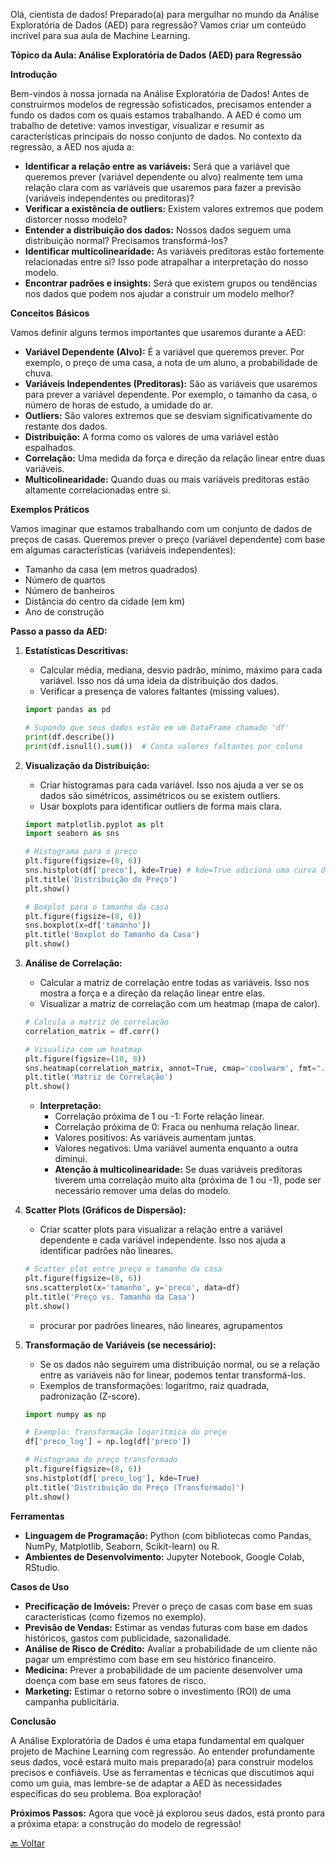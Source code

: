 Olá, cientista de dados! Preparado(a) para mergulhar no mundo da Análise Exploratória de Dados (AED) para regressão? Vamos criar um conteúdo incrível para sua aula de Machine Learning.

**Tópico da Aula: Análise Exploratória de Dados (AED) para Regressão**

**Introdução**

Bem-vindos à nossa jornada na Análise Exploratória de Dados! Antes de construirmos modelos de regressão sofisticados, precisamos entender a fundo os dados com os quais estamos trabalhando. A AED é como um trabalho de detetive: vamos investigar, visualizar e resumir as características principais do nosso conjunto de dados. No contexto da regressão, a AED nos ajuda a:

*   **Identificar a relação entre as variáveis:** Será que a variável que queremos prever (variável dependente ou alvo) realmente tem uma relação clara com as variáveis que usaremos para fazer a previsão (variáveis independentes ou preditoras)?
*   **Verificar a existência de outliers:** Existem valores extremos que podem distorcer nosso modelo?
*   **Entender a distribuição dos dados:** Nossos dados seguem uma distribuição normal? Precisamos transformá-los?
*   **Identificar multicolinearidade:** As variáveis preditoras estão fortemente relacionadas entre si? Isso pode atrapalhar a interpretação do nosso modelo.
*   **Encontrar padrões e insights:** Será que existem grupos ou tendências nos dados que podem nos ajudar a construir um modelo melhor?

**Conceitos Básicos**

Vamos definir alguns termos importantes que usaremos durante a AED:

*   **Variável Dependente (Alvo):** É a variável que queremos prever. Por exemplo, o preço de uma casa, a nota de um aluno, a probabilidade de chuva.
*   **Variáveis Independentes (Preditoras):** São as variáveis que usaremos para prever a variável dependente. Por exemplo, o tamanho da casa, o número de horas de estudo, a umidade do ar.
*   **Outliers:** São valores extremos que se desviam significativamente do restante dos dados.
*   **Distribuição:** A forma como os valores de uma variável estão espalhados.
*   **Correlação:** Uma medida da força e direção da relação linear entre duas variáveis.
*   **Multicolinearidade:** Quando duas ou mais variáveis preditoras estão altamente correlacionadas entre si.

**Exemplos Práticos**

Vamos imaginar que estamos trabalhando com um conjunto de dados de preços de casas. Queremos prever o preço (variável dependente) com base em algumas características (variáveis independentes):

*   Tamanho da casa (em metros quadrados)
*   Número de quartos
*   Número de banheiros
*   Distância do centro da cidade (em km)
*   Ano de construção

**Passo a passo da AED:**

1.  **Estatísticas Descritivas:**
    *   Calcular média, mediana, desvio padrão, mínimo, máximo para cada variável. Isso nos dá uma ideia da distribuição dos dados.
    *   Verificar a presença de valores faltantes (missing values).

    ```python
    import pandas as pd

    # Supondo que seus dados estão em um DataFrame chamado 'df'
    print(df.describe())
    print(df.isnull().sum())  # Conta valores faltantes por coluna
    ```

2.  **Visualização da Distribuição:**
    *   Criar histogramas para cada variável. Isso nos ajuda a ver se os dados são simétricos, assimétricos ou se existem outliers.
    *   Usar boxplots para identificar outliers de forma mais clara.

    ```python
    import matplotlib.pyplot as plt
    import seaborn as sns

    # Histograma para o preço
    plt.figure(figsize=(8, 6))
    sns.histplot(df['preco'], kde=True) # kde=True adiciona uma curva de densidade
    plt.title('Distribuição do Preço')
    plt.show()

    # Boxplot para o tamanho da casa
    plt.figure(figsize=(8, 6))
    sns.boxplot(x=df['tamanho'])
    plt.title('Boxplot do Tamanho da Casa')
    plt.show()
    ```

3.  **Análise de Correlação:**
    *   Calcular a matriz de correlação entre todas as variáveis. Isso nos mostra a força e a direção da relação linear entre elas.
    *   Visualizar a matriz de correlação com um heatmap (mapa de calor).

    ```python
    # Calcula a matriz de correlação
    correlation_matrix = df.corr()

    # Visualiza com um heatmap
    plt.figure(figsize=(10, 8))
    sns.heatmap(correlation_matrix, annot=True, cmap='coolwarm', fmt=".2f") # annot=True mostra os valores
    plt.title('Matriz de Correlação')
    plt.show()
    ```

    *   **Interpretação:**
        *   Correlação próxima de 1 ou -1: Forte relação linear.
        *   Correlação próxima de 0: Fraca ou nenhuma relação linear.
        *   Valores positivos: As variáveis aumentam juntas.
        *   Valores negativos: Uma variável aumenta enquanto a outra diminui.
        *   **Atenção à multicolinearidade:** Se duas variáveis preditoras tiverem uma correlação muito alta (próxima de 1 ou -1), pode ser necessário remover uma delas do modelo.

4.  **Scatter Plots (Gráficos de Dispersão):**
    *   Criar scatter plots para visualizar a relação entre a variável dependente e cada variável independente. Isso nos ajuda a identificar padrões não lineares.

    ```python
    # Scatter plot entre preço e tamanho da casa
    plt.figure(figsize=(8, 6))
    sns.scatterplot(x='tamanho', y='preco', data=df)
    plt.title('Preço vs. Tamanho da Casa')
    plt.show()
    ```
    * procurar por padrões lineares, não lineares, agrupamentos

5.  **Transformação de Variáveis (se necessário):**
    *   Se os dados não seguirem uma distribuição normal, ou se a relação entre as variáveis não for linear, podemos tentar transformá-los.
    *   Exemplos de transformações: logaritmo, raiz quadrada, padronização (Z-score).

    ```python
    import numpy as np

    # Exemplo: Transformação logarítmica do preço
    df['preco_log'] = np.log(df['preco'])

    # Histograma do preço transformado
    plt.figure(figsize=(8, 6))
    sns.histplot(df['preco_log'], kde=True)
    plt.title('Distribuição do Preço (Transformado)')
    plt.show()
    ```

**Ferramentas**

*   **Linguagem de Programação:** Python (com bibliotecas como Pandas, NumPy, Matplotlib, Seaborn, Scikit-learn) ou R.
*   **Ambientes de Desenvolvimento:** Jupyter Notebook, Google Colab, RStudio.

**Casos de Uso**

*   **Precificação de Imóveis:** Prever o preço de casas com base em suas características (como fizemos no exemplo).
*   **Previsão de Vendas:** Estimar as vendas futuras com base em dados históricos, gastos com publicidade, sazonalidade.
*   **Análise de Risco de Crédito:** Avaliar a probabilidade de um cliente não pagar um empréstimo com base em seu histórico financeiro.
*   **Medicina:** Prever a probabilidade de um paciente desenvolver uma doença com base em seus fatores de risco.
*   **Marketing:** Estimar o retorno sobre o investimento (ROI) de uma campanha publicitária.

**Conclusão**

A Análise Exploratória de Dados é uma etapa fundamental em qualquer projeto de Machine Learning com regressão. Ao entender profundamente seus dados, você estará muito mais preparado(a) para construir modelos precisos e confiáveis. Use as ferramentas e técnicas que discutimos aqui como um guia, mas lembre-se de adaptar a AED às necessidades específicas do seu problema. Boa exploração!

**Próximos Passos:** Agora que você já explorou seus dados, está pronto para a próxima etapa: a construção do modelo de regressão!

[🔙 Voltar ](./fundamentos_regressao.md) 